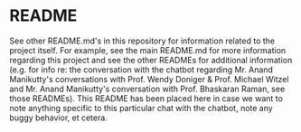# README

See other README.md's in this repository for information related to the project itself. For example, see the main README.md for more information regarding this project and see the other READMEs for additional information (e.g. for info re: the conversation with the chatbot regarding Mr. Anand Manikutty's conversations with Prof. Wendy Doniger & Prof. Michael Witzel and Mr. Anand Manikutty's conversation with Prof. Bhaskaran Raman, see those READMEs). This README has been placed here in case we want to note anything specific to this particular chat with the chatbot, note any buggy behavior, et cetera.

